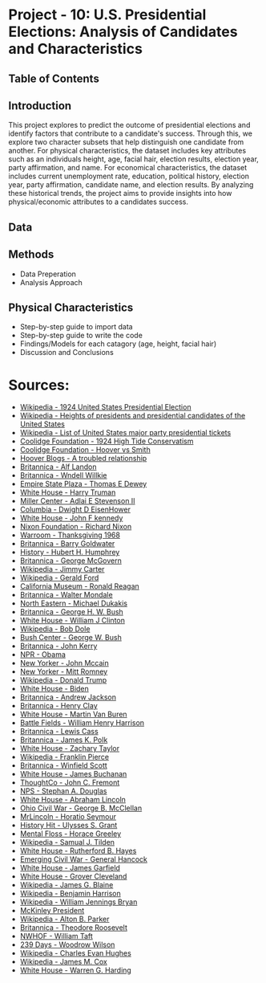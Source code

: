 # Project - 10: U.S. Presidential Elections: Analysis of Candidates and Characteristics

## Table of Contents

## Introduction

This project explores to predict the outcome of presidential elections and identify factors that contribute to a candidate's success. Through this, we explore two character subsets that help distinguish one candidate from another. For physical characteristics, the dataset includes key attributes such as an individuals height, age, facial hair, election results, election year, party affirmation, and name. For economical characteristics, the dataset includes current unemployment rate, education, political history, election year, party affirmation, candidate name, and election results. By analyzing these historical trends, the project aims to provide insights into how physical/economic attributes to a candidates success. 

## Data 

## Methods
* Data Preperation
* Analysis Approach

## Physical Characteristics

* Step-by-step guide to import data
* Step-by-step guide to write the code
* Findings/Models for each catagory (age, height, facial hair)
* Discussion and Conclusions


# Sources:

- [Wikipedia - 1924 United States Presidential Election](https://en.wikipedia.org/wiki/1924_United_States_presidential_election)
- [Wikipedia - Heights of presidents and presidential candidates of the United States](https://en.wikipedia.org/wiki/Heights_of_presidents_and_presidential_candidates_of_the_United_States?utm_source=chatgpt.com)
- [Wikipedia - List of United States major party presidential tickets](https://en.wikipedia.org/wiki/List_of_United_States_major_party_presidential_tickets)
- [Coolidge Foundation - 1924 High Tide Conservatism](https://coolidgefoundation.org/blog/1924-high-tide-conservatism/)
- [Coolidge Foundation - Hoover vs Smith](https://coolidgefoundation.org/blog/hoover-vs-smith-the-race-of-a-lifetime/)
- [Hoover Blogs - A troubled relationship](https://hoover.blogs.archives.gov/2021/05/05/a-troubled-relationship/)
- [Britannica - Alf Landon](https://www.britannica.com/biography/Alf-Landon)
- [Britannica - Wndell Willkie](https://www.britannica.com/biography/Wendell-Willkie)
- [Empire State Plaza - Thomas E Dewey](https://empirestateplaza.ny.gov/hall-governors/thomas-e-dewey)
- [White House - Harry Truman](https://www.whitehouse.gov/about-the-white-house/presidents/harry-s-truman/)
- [Miller Center - Adlai E Stevenson II](https://millercenter.org/conversations/conversants/adlai-e-stevenson-ii)
- [Columbia - Dwight D EisenHower](https://c250.columbia.edu/c250_celebrates/remarkable_columbians/dwight_d_eisenhower.html)
- [White House - John F kennedy](https://www.whitehouse.gov/about-the-white-house/presidents/john-f-kennedy/)
- [Nixon Foundation - Richard Nixon](https://www.nixonfoundation.org/resources/richard-nixon-biography/)
- [Warroom - Thanksgiving 1968](https://warroom.armywarcollege.edu/articles/thanksgiving-1968/)
- [Britannica - Barry Goldwater](https://www.britannica.com/biography/Barry-Goldwater)
- [History - Hubert H. Humphrey](https://www.history.com/topics/1960s/hubert-h-humphrey)
- [Britannica - George McGovern](https://www.britannica.com/biography/George-McGovern)
- [Wikipedia - Jimmy Carter](https://en.wikipedia.org/wiki/Jimmy_Carter)
- [Wikipedia - Gerald Ford](https://en.wikipedia.org/wiki/Gerald_Ford)
- [California Museum - Ronald Reagan](https://californiamuseum.org/inductee/ronald-reagan/)
- [Britannica - Walter Mondale](https://www.britannica.com/biography/Walter-Mondale)
- [North Eastern - Michael Dukakis](https://cssh.northeastern.edu/faculty/michael-dukakis/)
- [Britannica - George H. W. Bush](https://www.britannica.com/biography/George-H-W-Bush)
- [White House - William J Clinton](https://www.whitehouse.gov/about-the-white-house/presidents/william-j-clinton/)
- [Wikipedia - Bob Dole](https://en.wikipedia.org/wiki/Bob_Dole)
- [Bush Center - George W. Bush](https://www.bushcenter.org/about-us/the-bush-family/george-w-bush)
- [Britannica - John Kerry](https://www.britannica.com/biography/John-Kerry)
- [NPR - Obama](https://www.npr.org/sections/thetwo-way/2012/12/21/167786760/reports-obama-will-nominate-sen-kerry-for-secretary-of-state-today)
- [New Yorker - John Mccain](https://www.newyorker.com/news/news-desk/john-mccain-and-the-end-of-romantic-conservatism)
- [New Yorker - Mitt Romney](https://www.newyorker.com/news/daily-comment/mitt-romney-returns-to-the-national-stage-in-the-senate-impeachment-trial)
- [Wikipedia - Donald Trump](https://en.wikipedia.org/wiki/Donald_Trump)
- [White House - Biden](https://www.whitehouse.gov/administration/president-biden/)
- [Britannica - Andrew Jackson](https://www.britannica.com/biography/Andrew-Jackson)
- [Britannica - Henry Clay](https://www.britannica.com/biography/Henry-Clay)
- [White House - Martin Van Buren](https://www.whitehouse.gov/about-the-white-house/presidents/martin-van-buren/)
- [Battle Fields - William Henry Harrison](https://www.battlefields.org/learn/biographies/william-henry-harrison)
- [Britannica - Lewis Cass](https://www.britannica.com/biography/Lewis-Cass)
- [Britannica - James K. Polk](https://www.britannica.com/biography/James-K-Polk/Presidency)
- [White House - Zachary Taylor](https://www.whitehouse.gov/about-the-white-house/presidents/zachary-taylor/)
- [Wikipedia - Franklin Pierce](https://en.wikipedia.org/wiki/Franklin_Pierce)
- [Britannica - Winfield Scott](https://www.britannica.com/biography/Winfield-Scott)
- [White House - James Buchanan](https://www.whitehouse.gov/about-the-white-house/presidents/james-buchanan/)
- [ThoughtCo - John C. Fremont](https://www.thoughtco.com/john-c-fremont-biography-1773598)
- [NPS - Stephan A. Douglas](https://www.nps.gov/people/stephen-a-douglas.htm)
- [White House - Abraham Lincoln](https://www.whitehouse.gov/about-the-white-house/presidents/abraham-lincoln/)
- [Ohio Civil War - George B. McClellan](https://www.ohiocivilwarcentral.com/george-brinton-mcclellan/)
- [MrLincoln - Horatio Seymour](https://www.mrlincolnandnewyork.org/new-yorkers/horatio-seymour-1810-1886/index.html)
- [History Hit - Ulysses S. Grant](https://www.historyhit.com/facts-about-ulysses-s-grant/)
- [Mental Floss - Horace Greeley](https://www.mentalfloss.com/article/635741/horace-greeley-loses-presidential-election-then-dies)
- [Wikipedia - Samual J. Tilden](https://en.wikipedia.org/wiki/Samuel_J._Tilden)
- [White House - Rutherford B. Hayes](https://www.whitehouse.gov/about-the-white-house/presidents/rutherford-b-hayes/)
- [Emerging Civil War - General Hancock](https://emergingcivilwar.com/2020/04/24/ending-the-war-general-hancock-the-execution-part-2/)
- [White House - James Garfield](https://www.whitehouse.gov/about-the-white-house/presidents/james-garfield/)
- [White House - Grover Cleveland](https://www.whitehouse.gov/about-the-white-house/presidents/grover-cleveland/)
- [Wikipedia - James G. Blaine](https://en.wikipedia.org/wiki/James_G._Blaine)
- [Wikipedia - Benjamin Harrison](https://en.wikipedia.org/wiki/Benjamin_Harrison)
- [Wikipedia - William Jennings Bryan](https://en.wikipedia.org/wiki/William_Jennings_Bryan)
- [McKinley President](https://www.mckinley.lib.oh.us/president)
- [Wikipedia - Alton B. Parker](https://en.wikipedia.org/wiki/Alton_B._Parker)
- [Britannica - Theodore Roosevelt](https://www.britannica.com/biography/Theodore-Roosevelt)
- [NWHOF - William Taft](https://nwhof.org/hall_of_fame/bio/148)
- [239 Days - Woodrow Wilson](https://239days.com/2012/07/03/the-man-who-would-be-president/)
- [Wikipedia - Charles Evan Hughes](https://en.wikipedia.org/wiki/Charles_Evans_Hughes)
- [Wikipedia - James M. Cox](https://en.wikipedia.org/wiki/James_M._Cox)
- [White House - Warren G. Harding](https://www.whitehouse.gov/about-the-white-house/presidents/warren-g-harding/)
